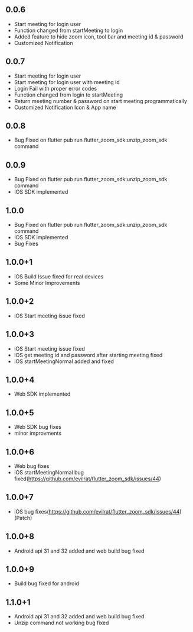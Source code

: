 ## 0.0.6

- Start meeting for login user
- Function changed from startMeeting to login
- Added feature to hide zoom icon, tool bar and meeting id & password
- Customized Notification

## 0.0.7

- Start meeting for login user
- Start meeting for login user with meeting id
- Login Fail with proper error codes
- Function changed from login to startMeeting
- Return meeting number & password on start meeting programmatically
- Customized Notification Icon & App name

## 0.0.8

- Bug Fixed on flutter pub run flutter_zoom_sdk:unzip_zoom_sdk command

## 0.0.9

- Bug Fixed on flutter pub run flutter_zoom_sdk:unzip_zoom_sdk command
- IOS SDK implemented

## 1.0.0

- Bug Fixed on flutter pub run flutter_zoom_sdk:unzip_zoom_sdk command
- IOS SDK implemented
- Bug Fixes

## 1.0.0+1

- iOS Build Issue fixed for real devices
- Some Minor Improvements

## 1.0.0+2

- iOS Start meeting issue fixed

## 1.0.0+3

- iOS Start meeting issue fixed
- iOS get meeting id and password after starting meeting fixed
- iOS startMeetingNormal added and fixed

## 1.0.0+4

- Web SDK implemented

## 1.0.0+5

- Web SDK bug fixes
- minor improvments

## 1.0.0+6

- Web bug fixes
- iOS startMeetingNormal bug fixed(https://github.com/evilrat/flutter_zoom_sdk/issues/44)

## 1.0.0+7

- iOS bug fixes(https://github.com/evilrat/flutter_zoom_sdk/issues/44) (Patch)

## 1.0.0+8

- Android api 31 and 32 added and web build bug fixed

## 1.0.0+9

- Build bug fixed for android

## 1.1.0+1

- Android api 31 and 32 added and web build bug fixed
- Unzip command not working bug fixed